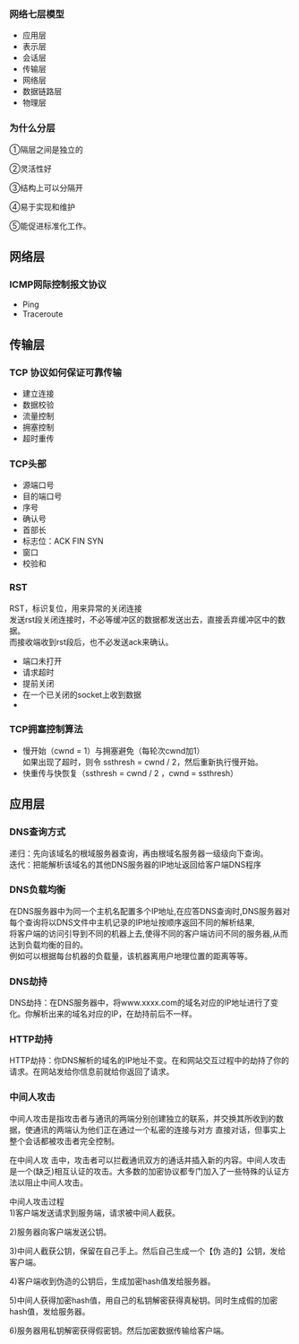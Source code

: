 ### 网络七层模型  
- 应用层  
- 表示层  
- 会话层  
- 传输层  
- 网络层  
- 数据链路层  
- 物理层  

### 为什么分层  
①隔层之间是独立的

②灵活性好

③结构上可以分隔开

④易于实现和维护

⑤能促进标准化工作。


## 网络层  
### ICMP网际控制报文协议  
- Ping  
- Traceroute  

## 传输层  
### TCP 协议如何保证可靠传输  
- 建立连接    
- 数据校验  
- 流量控制  
- 拥塞控制  
- 超时重传  

### TCP头部  
- 源端口号  
- 目的端口号  
- 序号  
- 确认号  
- 首部长  
- 标志位：ACK FIN SYN  
- 窗口  
- 校验和  

### RST
RST，标识复位，用来异常的关闭连接  
发送rst段关闭连接时，不必等缓冲区的数据都发送出去，直接丢弃缓冲区中的数据。  
而接收端收到rst段后，也不必发送ack来确认。    

- 端口未打开  
- 请求超时  
- 提前关闭  
- 在一个已关闭的socket上收到数据  
- 

### TCP拥塞控制算法  
- 慢开始（cwnd = 1）与拥塞避免（每轮次cwnd加1）  
如果出现了超时，则令 ssthresh = cwnd / 2，然后重新执行慢开始。  
- 快重传与快恢复（ssthresh = cwnd / 2 ，cwnd = ssthresh）  


## 应用层  
### DNS查询方式  
递归：先向该域名的根域服务器查询，再由根域名服务器一级级向下查询。  
迭代：把能解析该域名的其他DNS服务器的IP地址返回给客户端DNS程序  

### DNS负载均衡  
在DNS服务器中为同一个主机名配置多个IP地址,在应答DNS查询时,DNS服务器对每个查询将以DNS文件中主机记录的IP地址按顺序返回不同的解析结果,  
将客户端的访问引导到不同的机器上去,使得不同的客户端访问不同的服务器,从而达到负载均衡的目的｡  
例如可以根据每台机器的负载量，该机器离用户地理位置的距离等等。  


### DNS劫持  
DNS劫持：在DNS服务器中，将www.xxxx.com的域名对应的IP地址进行了变化。你解析出来的域名对应的IP，在劫持前后不一样。  
### HTTP劫持  
HTTP劫持：你DNS解析的域名的IP地址不变。在和网站交互过程中的劫持了你的请求。在网站发给你信息前就给你返回了请求。

### 中间人攻击  
中间人攻击是指攻击者与通讯的两端分别创建独立的联系，并交换其所收到的数据，使通讯的两端认为他们正在通过一个私密的连接与对方 直接对话，但事实上整个会话都被攻击者完全控制。  

在中间人攻 击中，攻击者可以拦截通讯双方的通话并插入新的内容。中间人攻击是一个(缺乏)相互认证的攻击。大多数的加密协议都专门加入了一些特殊的认证方法以阻止中间人攻击。  


中间人攻击过程   
1)客户端发送请求到服务端，请求被中间人截获。  

2)服务器向客户端发送公钥。  

3)中间人截获公钥，保留在自己手上。然后自己生成一个【伪 造的】公钥，发给客户端。  

4)客户端收到伪造的公钥后，生成加密hash值发给服务器。  

5)中间人获得加密hash值，用自己的私钥解密获得真秘钥。同时生成假的加密hash值，发给服务器。  

6)服务器用私钥解密获得假密钥。然后加密数据传输给客户端。  














